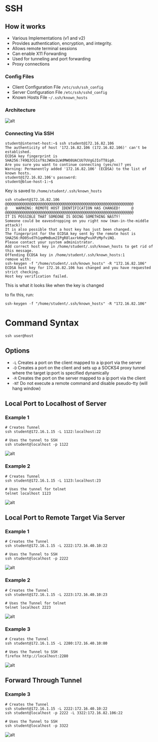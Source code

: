 # SSH 
## How it works
- Various Implementations (v1 and v2)
- Provides authentication, encryption, and integrity.
- Allows remote terminal sessions
- Can enable X11 Forwarding
- Used for tunneling and port forwarding
- Proxy connections

### Config Files
- Client Configuration File `/etc/ssh/ssh_config`
- Server Configuration File `/etc/ssh/sshd_config`
- Known Hosts File `~/.ssh/known_hosts`

### Architecture
![alt](https://git.cybbh.space/net/public/raw/master/modules/networking/slides-v4/images/ssh_architecture.png)

### Connecting Via SSH
```
student@internet-host:~$ ssh student@172.16.82.106
The authenticity of host '172.16.82.106 (172.16.82.106)' can't be established.
ECDSA key fingerprint is SHA256:749QJCG1sf9zJWUm1LWdMWO8UACUU7UVgGJIoTT8ig0.
Are you sure you want to continue connecting (yes/no)? yes
Warning: Permanently added '172.16.82.106' (ECDSA) to the list of known hosts.
student@172.16.82.106's password:
student@blue-host-1:~$
```
Key is saved to `/home/student/.ssh/known_hosts`

```
ssh student@172.16.82.106
@@@@@@@@@@@@@@@@@@@@@@@@@@@@@@@@@@@@@@@@@@@@@@@@@@@@@@@@@@@
@    WARNING: REMOTE HOST IDENTIFICATION HAS CHANGED!     @
@@@@@@@@@@@@@@@@@@@@@@@@@@@@@@@@@@@@@@@@@@@@@@@@@@@@@@@@@@@
IT IS POSSIBLE THAT SOMEONE IS DOING SOMETHING NASTY!
Someone could be eavesdropping on you right now (man-in-the-middle attack)!
It is also possible that a host key has just been changed.
The fingerprint for the ECDSA key sent by the remote host is
SHA256:RO05vd7h1qmMmBum2IPgR8laxrkKmgPxuXPzMpfviNQ.
Please contact your system administrator.
Add correct host key in /home/student/.ssh/known_hosts to get rid of this message.
Offending ECDSA key in /home/student/.ssh/known_hosts:1
remove with:
ssh-keygen -f "/home/student/.ssh/known_hosts" -R "172.16.82.106"
ECDSA host key for 172.16.82.106 has changed and you have requested strict checking.
Host key verification failed.
```
This is what it looks like when the key is changed

to fix this, run:
```
ssh-keygen -f "/home/student/.ssh/known_hosts" -R "172.16.82.106"
```

# Command Syntax

```
ssh user@host
```

## Options
- `-L` Creates a port on the client mapped to a ip:port via the server
- `-D` Creates a port on the client and sets up a SOCKS4 proxy tunnel where the target ip:port is specified dynamically
- `-R` Creates the port on the server mapped to a ip:port via the client
- `-NT` Do not execute a remote command and disable pseudo-tty (will hang window)

## Local Port to Localhost of Server

### Example 1
```
# Creates Tunnel
ssh student@172.16.1.15 -L 1122:localhost:22
```
```
# Uses the tunnel to SSH
ssh student@localhost -p 1122
```
![alt](https://git.cybbh.space/net/public/-/raw/master/networking/modules/08_tunneling/assets/images/local1.png)
### Example 2
```
# Creates Tunnel
ssh student@172.16.1.15 -L 1123:localhost:23
```
```
# Uses the tunnel for telnet
telnet localhost 1123
```

![alt](https://git.cybbh.space/net/public/-/raw/master/networking/modules/08_tunneling/assets/images/local2.png)

## Local Port to Remote Target Via Server
### Example 1
```
# Creates the Tunnel
ssh student@172.16.1.15 -L 2222:172.16.40.10:22
```
```
# Uses the Tunnel to SSH
ssh student@localhost -p 2222
```
![alt](https://git.cybbh.space/net/public/-/raw/master/networking/modules/08_tunneling/assets/images/local4.png)
### Example 2
```
# Creates the Tunnel
ssh student@172.16.1.15 -L 2223:172.16.40.10:23
```
```
# Uses the Tunnel for telnet
telnet localhost 2223
```
![alt](https://git.cybbh.space/net/public/-/raw/master/networking/modules/08_tunneling/assets/images/local5.png)

### Example 3
```
# Creates the Tunnel
ssh student@172.16.1.15 -L 2280:172.16.40.10:80
```
```
# Uses the Tunnel to SSH
firefox http://localhost:2280
```
![alt](https://git.cybbh.space/net/public/-/raw/master/networking/modules/08_tunneling/assets/images/local6.png)

## Forward Through Tunnel
### Example 3
```
# Creates the Tunnel
ssh student@172.16.1.15 -L 2222:172.16.40.10:22
ssh student@localhost -p 2222 -L 3322:172.16.82.106:22
```
```
# Uses the Tunnel to SSH
ssh student@localhost -p 3322
```
![alt](https://git.cybbh.space/net/public/-/raw/master/networking/modules/08_tunneling/assets/images/doublelocal1.png)
